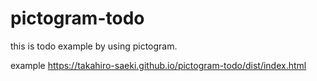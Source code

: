 # pictogram-todo
this is todo example by using pictogram.

example
https://takahiro-saeki.github.io/pictogram-todo/dist/index.html